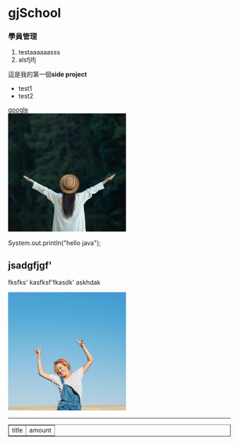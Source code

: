 # gjSchool
### 學員管理
1. testaaaaaasss
2. alsfjlfj

這是我的第一個**side project** 
* test1
* test2

[google](http://www.google.com)  
![](/images/gallery/1.jpg)


<p>
System.out.println("hello java");<br>
<h2>jsadgfjgf'</h2>
fksfks'
kasfksf'fkasdk'
askhdak
</p>
<img src="/images/gallery/2.jpg" alt="2.jpg">
<hr>
<table width=500 border=1 align=center>
<tr>
    <td>title</td>
    <td>amount</td>
</tr>


</table>

